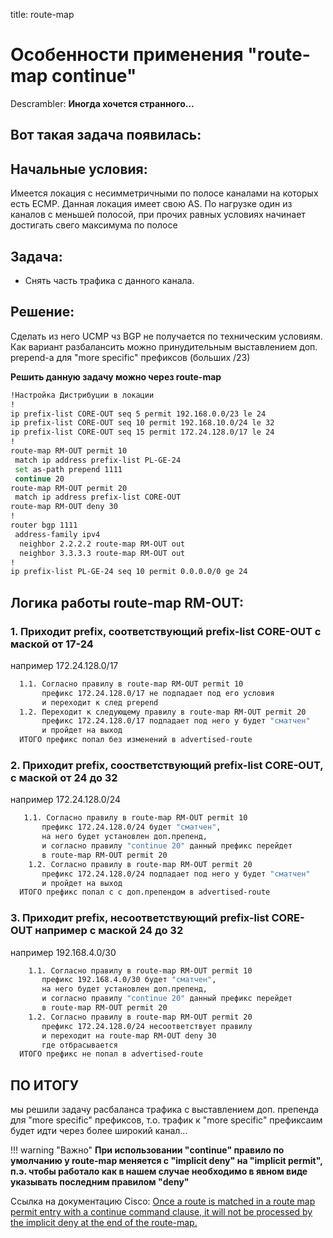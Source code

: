 title: route-map

# Особенности применения "route-map continue"

Descrambler:
**Иногда хочется странного...**

## Вот такая задача появилась: 
## Начальные условия:
Имеется локация с несимметричными по полосе каналами на которых есть ECMP.
Данная локация имеет свою AS.
По нагрузке один из каналов с меньшей полосой, при прочих равных условиях начинает достигать свего максимума по полосе

## Задача:
- Снять часть трафика с данного канала.

## Решение:
Сделать из него UCMP чз BGP не получается по техническим условиям.
Как вариант разбалансить можно принудительным выставлением доп. prepend-a для "more specific" префиксов (больших /23)

**Решить данную задачу можно через route-map**

```bash
!Настройка Дистрибуции в локации
!
ip prefix-list CORE-OUT seq 5 permit 192.168.0.0/23 le 24
ip prefix-list CORE-OUT seq 10 permit 192.168.10.0/24 le 32
ip prefix-list CORE-OUT seq 15 permit 172.24.128.0/17 le 24
!
route-map RM-OUT permit 10
 match ip address prefix-list PL-GE-24
 set as-path prepend 1111
 continue 20
route-map RM-OUT permit 20
 match ip address prefix-list CORE-OUT
route-map RM-OUT deny 30
!
router bgp 1111
 address-family ipv4
  neighbor 2.2.2.2 route-map RM-OUT out
  neighbor 3.3.3.3 route-map RM-OUT out
!
ip prefix-list PL-GE-24 seq 10 permit 0.0.0.0/0 ge 24
```

## Логика работы route-map RM-OUT:
### 1. Приходит prefix, соответствующий prefix-list CORE-OUT с маской от 17-24
например 172.24.128.0/17
```bash
  1.1. Согласно правилу в route-map RM-OUT permit 10 
       префикс 172.24.128.0/17 не подпадает под его условия 
       и переходит к след prepend
  1.2. Переходит к следующему правилу в route-map RM-OUT permit 20 
       префикс 172.24.128.0/17 подпадает под него у будет "сматчен" 
       и пройдет на выход
  ИТОГО префикс попал без изменений в advertised-route    
```

### 2. Приходит prefix, соостветствующий prefix-list CORE-OUT, с маской от 24 до 32
например 172.24.128.0/24
```bash    
   1.1. Согласно правилу в route-map RM-OUT permit 10 
       префикс 172.24.128.0/24 будет "сматчен", 
       на него будет установлен доп.препенд,
       и согласно правилу "continue 20" данный префикс перейдет 
       в route-map RM-OUT permit 20
    1.2. Согласно правилу в route-map RM-OUT permit 20 
       префикс 172.24.128.0/24 подпадает под него у будет "сматчен" 
       и пройдет на выход
  ИТОГО префикс попал с с доп.препендом в advertised-route    
```

### 3. Приходит prefix, несоответствующий prefix-list CORE-OUT например с маской 24 до 32
например 192.168.4.0/30
```bash
	1.1. Согласно правилу в route-map RM-OUT permit 10 
       префикс 192.168.4.0/30 будет "сматчен", 
       на него будет установлен доп.препенд,
       и согласно правилу "continue 20" данный префикс перейдет 
       в route-map RM-OUT permit 20
    1.2. Согласно правилу в route-map RM-OUT permit 20 
       префикс 172.24.128.0/24 несоответствует правилу 
       и переходит на route-map RM-OUT deny 30 
       где отбрасывается
  ИТОГО префикс не попал в advertised-route    
```
## ПО ИТОГУ
мы решили задачу расбаланса трафика с выставлением доп. препенда для "more specific" префиксов,
т.о. трафик к "more specific" префиксаим будет идти через более широкий канал...

!!! warning "Важно"
	**При использовании "continue" правило по умолчанию у route-map меняется с "implicit deny" на "implicit permit", п.э. чтобы работало как в нашем случае необходимо в явном виде указывать
	последним правилом "deny"**

Cсылка на документацию Cisco:
[Once a route is matched in a route map permit entry with a continue command clause, it will not be processed by the implicit deny at the end of the route-map.](https://www.cisco.com/c/en/us/td/docs/ios-xml/ios/iproute_bgp/configuration/xe-3s/irg-xe-3s-book/bgp-route-map-continue.html#GUID-9B0DBD01-A010-4280-B9F4-765DE09B5D55)
